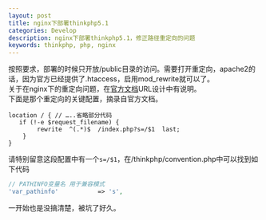 ```yaml
---
layout: post
title: nginx下部署thinkphp5.1
categories: Develop
description: nginx下部署thinkphp5.1，修正路径重定向的问题
keywords: thinkphp, php, nginx
---
```


按照要求，部署的时候只开放/public目录的访问。需要打开重定向，apache2的话，因为官方已经提供了.htaccess，启用mod_rewrite就可以了。  
关于在nginx下的重定向问题，在[官方文档](https://www.kancloud.cn/manual/thinkphp5_1/353955)URL设计中有说明。  
下面是那个重定向的关键配置，摘录自官方文档。

```text
location / { // …..省略部分代码
   if (!-e $request_filename) {
   		rewrite  ^(.*)$  /index.php?s=/$1  last;
    }
}
```

请特别留意这段配置中有一个```s=/$1```，在/thinkphp/convention.php中可以找到如下代码

```php
// PATHINFO变量名 用于兼容模式
'var_pathinfo'           => 's',
```

一开始也是没搞清楚，被坑了好久。